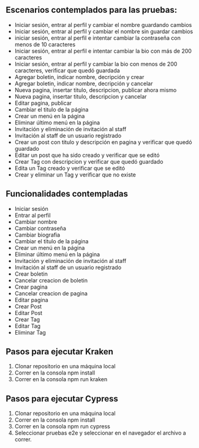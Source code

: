## Escenarios contemplados para las pruebas:
* Iniciar sesión, entrar al perfil y cambiar el nombre guardando cambios
* Iniciar sesión, entrar al perfil y cambiar el nombre sin guardar cambios
* iniciar sesión, entrar al perfil e intentar cambiar la contraseña con menos de 10 caracteres
* Iniciar sesión, entrar al perfil e intentar cambiar la bio con más de 200 caracteres
* Iniciar sesión, entrar al perfil y cambiar la bio con menos de 200 caracteres, verificar que quedó guardada
* Agregar boletin, indicar nombre, decripción y crear
* Agregar boletin, indicar nombre, decripción y cancelar
* Nueva pagina, insertar titulo, descripcion, publicar ahora mismo
* Nueva pagina, insertar titulo, descripcion y cancelar
* Editar pagina, publicar
* Cambiar el titulo de la página
* Crear un menú en la página
* Eliminar último menú en la página
* Invitación y eliminación de invitación al staff
* Invitación al staff de un usuario registrado
* Crear un post con titulo y descripción en pagina y verificar que quedó guardado
* Editar un post que ha sido creado y verificar que se editó
* Crear Tag con descripcion y verificar que quedó guardado
* Edita un Tag creado y verificar que se editó
* Crear y eliminar un Tag y verificar que no existe



## Funcionalidades contempladas
* Iniciar sesión
* Entrar al perfil
* Cambiar nombre 
* Cambiar contraseña
* Cambiar biografia
* Cambiar el titulo de la página
* Crear un menú en la página
* Eliminar último menú en la página
* Invitación y eliminación de invitación al staff
* Invitación al staff de un usuario registrado
* Crear boletin
* Cancelar creacion de boletin
* Crear pagina
* Cancelar creacion de pagina
* Editar pagina
* Crear Post
* Editar Post 
* Crear Tag
* Editar Tag
* Eliminar Tag

## Pasos para ejecutar Kraken
1. Clonar repositorio en una máquina local
2. Correr en la consola npm install
3. Correr en la consola npm run kraken


## Pasos para ejecutar Cypress
1. Clonar repositorio en una máquina local
2. Correr en la consola npm install
3. Correr en la consola npm run cypress
4. Seleccionar pruebas e2e y seleccionar en el navegador el archivo a correr.